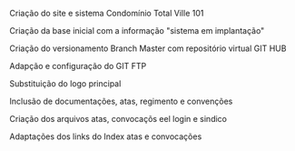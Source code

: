 Criação do site e sistema Condomínio Total Ville 101 

Criação da base inicial com a informação "sistema em implantação"

Criação do versionamento Branch Master com repositório virtual GIT HUB 

Adapção e configuração do GIT FTP 

Substituição do logo principal

Inclusão de documentações, atas, regimento e convenções

Criação dos arquivos atas, convocaçõs eel login e sindico

Adaptações dos links do Index atas e convocações

